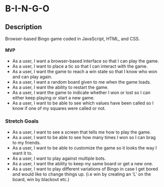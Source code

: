 # B-I-N-G-O

## Description

Browser-based Bingo game coded in JavaScript, HTML, and CSS.

#### MVP

- As a user, I want a browser-based interface so that I can play the game.
- As a user, I want to place a tic so that I can interact with the game.
- As a user, I want the game to reach a win state so that I know who won and can play again.
- As a user, I want a random board given to me when the game loads.
- As a user, I want the ability to restart the game.
- As a user, I want the game to indicate whether I won or lost so I can either keep playing or start a new game.
- As a user, I want to be able to see which values have been called so I know if one of my squares were called or not.

### Stretch Goals

- As a user, I want to see a screen that tells me how to play the game.
- As a user, I want to be able to see how many times I won so I can brag to my friends.
- As a user, I want to be able to customize the game so it looks the way I want it to.
- As a user, I want to play against multiple bots.
- As a user, I want the ability to keep my same board or get a new one.
- As a user, I want to play different variations of Bingo in case I get bored and would like to change things up. (i.e win by creating an 'L' on the board, win by blackout etc.)